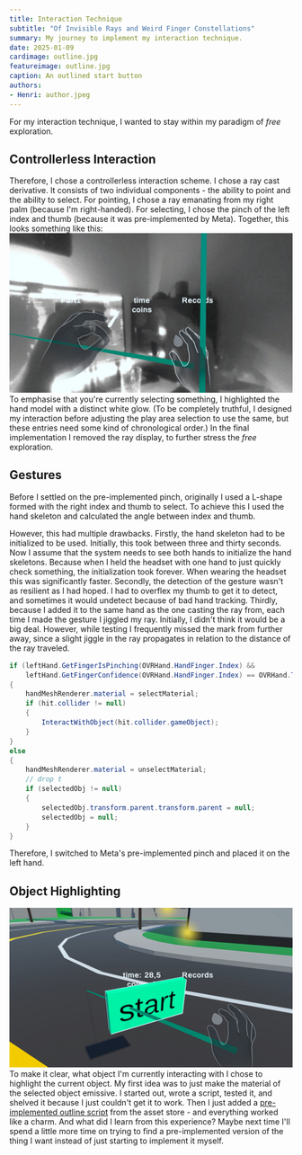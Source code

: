 ```yaml
---
title: Interaction Technique
subtitle: "Of Invisible Rays and Weird Finger Constellations"
summary: My journey to implement my interaction technique.
date: 2025-01-09
cardimage: outline.jpg
featureimage: outline.jpg
caption: An outlined start button
authors:
- Henri: author.jpeg
---
```

For my interaction technique, I wanted to stay within my paradigm of *free* exploration.

## Controllerless Interaction
Therefore, I chose a controllerless interaction scheme.
I chose a ray cast derivative.
It consists of two individual components - the ability to point and the ability to select.
For pointing, I chose a ray emanating from my right palm (because I'm right-handed).
For selecting, I chose the pinch of the left index and thumb (because it was pre-implemented by Meta).
Together, this looks something like this:
![You'd see two hands, the right with rays coming from its palm and fingers and the left one pinching](./images/RaysPinch.jpg "Hand rays and pinch")
To emphasise that you're currently selecting something, I highlighted the hand model with a distinct white glow.
(To be completely truthful, I designed my interaction before adjusting the play area selection to use the same, but these entries need some kind of chronological order.)
In the final implementation I removed the ray display, to further stress the *free* exploration.

## Gestures
Before I settled on the pre-implemented pinch, originally I used a L-shape formed with the right index and thumb to select.
To achieve this I used the hand skeleton and calculated the angle between index and thumb.

However, this had multiple drawbacks.
Firstly, the hand skeleton had to be initialized to be used.
Initially, this took between three and thirty seconds.
Now I assume that the system needs to see both hands to initialize the hand skeletons.
Because when I held the headset with one hand to just quickly check something, the initialization took forever.
When wearing the headset this was significantly faster.
Secondly, the detection of the gesture wasn't as resilient as I had hoped.
I had to overflex my thumb to get it to detect, and sometimes it would undetect because of bad hand tracking.
Thirdly, because I added it to the same hand as the one casting the ray from, each time I made the gesture I jiggled my ray.
Initially, I didn't think it would be a big deal.
However, while testing I frequently missed the mark from further away, since a slight jiggle in the ray propagates in relation to the distance of the ray traveled.

```C#
if (leftHand.GetFingerIsPinching(OVRHand.HandFinger.Index) &&
    leftHand.GetFingerConfidence(OVRHand.HandFinger.Index) == OVRHand.TrackingConfidence.High)
{
    handMeshRenderer.material = selectMaterial;
    if (hit.collider != null)
    {
        InteractWithObject(hit.collider.gameObject);
    }
}
else
{
    handMeshRenderer.material = unselectMaterial;
    // drop t
    if (selectedObj != null)
    {
        selectedObj.transform.parent.transform.parent = null;
        selectedObj = null;
    }
}
```
Therefore, I switched to Meta's pre-implemented pinch and placed it on the left hand.

## Object Highlighting
![You'd see a start button that has a white outline highlighting](./images/outline.jpg "An outlined start button")
To make it clear, what object I'm currently interacting with I chose to highlight the current object.
My first idea was to just make the material of the selected object emissive.
I started out, wrote a script, tested it, and shelved it because I just couldn't get it to work.
Then I just added a [pre-implemented outline script](https://assetstore.unity.com/packages/tools/particles-effects/quick-outline-115488) from the asset store - and everything worked like a charm.
And what did I learn from this experience?
Maybe next time I'll spend a little more time on trying to find a pre-implemented version of the thing I want instead of just starting to implement it myself.
